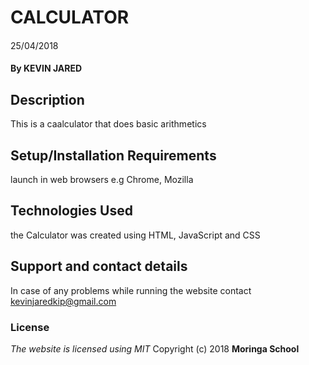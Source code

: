 # CALCULATOR
####
25/04/2018
#### By **KEVIN JARED**
## Description
This is a caalculator that does basic arithmetics
## Setup/Installation Requirements
launch in web browsers e.g Chrome, Mozilla
## Technologies Used
the Calculator was created using HTML, JavaScript and CSS
## Support and contact details
In case of any problems while running the website contact kevinjaredkip@gmail.com  
### License
*The website is licensed using MIT*
Copyright (c) 2018 **Moringa School**
